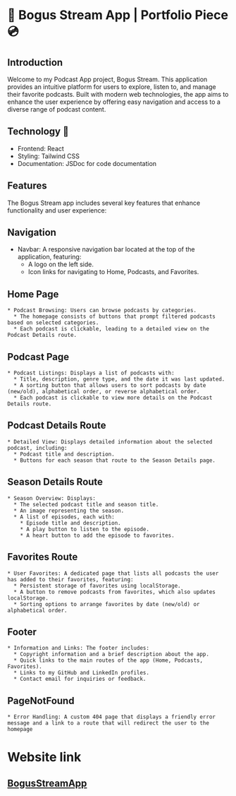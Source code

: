 # 🎵 Bogus Stream App | Portfolio Piece 💿


## Introduction
Welcome to my Podcast App project, Bogus Stream. This application provides an intuitive platform for users to explore, listen to, and manage their favorite podcasts. Built with modern web technologies, the app aims to enhance the user experience by offering easy navigation and access to a diverse range of podcast content.

## Technology 🤖
  * Frontend: React
  * Styling: Tailwind CSS
  * Documentation: JSDoc for code documentation


## Features
The Bogus Stream app includes several key features that enhance functionality and user experience:

## Navigation
   * Navbar: A responsive navigation bar located at the top of the application, featuring:
     * A logo on the left side.
     * Icon links for navigating to Home, Podcasts, and Favorites.


## Home Page
    * Podcast Browsing: Users can browse podcasts by categories.
      * The homepage consists of buttons that prompt filtered podcasts based on selected categories.
      * Each podcast is clickable, leading to a detailed view on the Podcast Details route.


## Podcast Page
    * Podcast Listings: Displays a list of podcasts with:
      * Title, description, genre type, and the date it was last updated.
      * A sorting button that allows users to sort podcasts by date (new/old), alphabetical order, or reverse alphabetical order.
      * Each podcast is clickable to view more details on the Podcast Details route.



## Podcast Details Route
    * Detailed View: Displays detailed information about the selected podcast, including:
      * Podcast title and description.
      * Buttons for each season that route to the Season Details page.


## Season Details Route
    * Season Overview: Displays:
      * The selected podcast title and season title.
      * An image representing the season.
      * A list of episodes, each with:
        * Episode title and description.
        * A play button to listen to the episode.
        * A heart button to add the episode to favorites.


## Favorites Route
    * User Favorites: A dedicated page that lists all podcasts the user has added to their favorites, featuring:
      * Persistent storage of favorites using localStorage.
      * A button to remove podcasts from favorites, which also updates localStorage.
      * Sorting options to arrange favorites by date (new/old) or alphabetical order.



## Footer
    * Information and Links: The footer includes:
      * Copyright information and a brief description about the app.
      * Quick links to the main routes of the app (Home, Podcasts, Favorites).
      * Links to my GitHub and LinkedIn profiles.
      * Contact email for inquiries or feedback.


## PageNotFound
    * Error Handling: A custom 404 page that displays a friendly error message and a link to a route that will redirect the user to the homepage


# Website link
## [BogusStreamApp](https://bogus-stream.netlify.app/)
